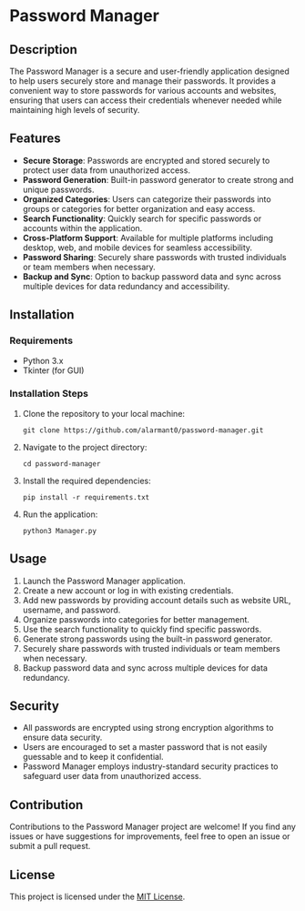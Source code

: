 # Password Manager

## Description
The Password Manager is a secure and user-friendly application designed to help users securely store and manage their passwords. It provides a convenient way to store passwords for various accounts and websites, ensuring that users can access their credentials whenever needed while maintaining high levels of security.

## Features
- **Secure Storage**: Passwords are encrypted and stored securely to protect user data from unauthorized access.
- **Password Generation**: Built-in password generator to create strong and unique passwords.
- **Organized Categories**: Users can categorize their passwords into groups or categories for better organization and easy access.
- **Search Functionality**: Quickly search for specific passwords or accounts within the application.
- **Cross-Platform Support**: Available for multiple platforms including desktop, web, and mobile devices for seamless accessibility.
- **Password Sharing**: Securely share passwords with trusted individuals or team members when necessary.
- **Backup and Sync**: Option to backup password data and sync across multiple devices for data redundancy and accessibility.

## Installation
### Requirements
- Python 3.x
- Tkinter (for GUI)

### Installation Steps
1. Clone the repository to your local machine:
    ```
    git clone https://github.com/alarmant0/password-manager.git
    ```
2. Navigate to the project directory:
    ```
    cd password-manager
    ```
3. Install the required dependencies:
    ```
    pip install -r requirements.txt
    ```
4. Run the application:
    ```
    python3 Manager.py
    ```

## Usage
1. Launch the Password Manager application.
2. Create a new account or log in with existing credentials.
3. Add new passwords by providing account details such as website URL, username, and password.
4. Organize passwords into categories for better management.
5. Use the search functionality to quickly find specific passwords.
6. Generate strong passwords using the built-in password generator.
7. Securely share passwords with trusted individuals or team members when necessary.
8. Backup password data and sync across multiple devices for data redundancy.

## Security
- All passwords are encrypted using strong encryption algorithms to ensure data security.
- Users are encouraged to set a master password that is not easily guessable and to keep it confidential.
- Password Manager employs industry-standard security practices to safeguard user data from unauthorized access.

## Contribution
Contributions to the Password Manager project are welcome! If you find any issues or have suggestions for improvements, feel free to open an issue or submit a pull request.

## License
This project is licensed under the [MIT License](LICENSE).
